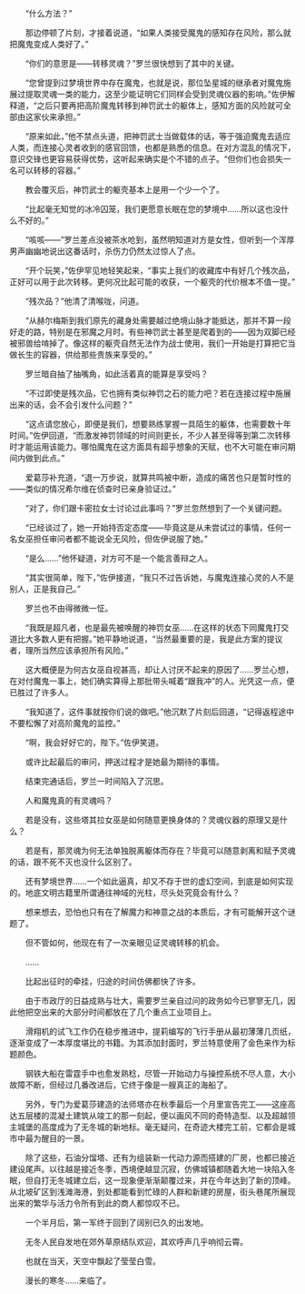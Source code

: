 　　“什么方法？”

　　那边停顿了片刻，才接着说道，“如果人类接受魔鬼的感知存在风险，那么就把魔鬼变成人类好了。”

　　“你们的意思是——转移灵魂？”罗兰很快想到了其中的关键。

　　“您曾提到过梦境世界中存在魔鬼，也就是说，那位坠星城的继承者对魔鬼施展过提取灵魂一类的能力，这至少能证明它们同样会受到灵魂仪器的影响。”佐伊解释道，“之后只要再把高阶魔鬼转移到神罚武士的躯体上，感知方面的风险就可全部由这家伙来承担。”

　　“原来如此，”他不禁点头道，把神罚武士当做载体的话，等于强迫魔鬼去适应人类，而连接心灵者收到的感官回馈，也都是熟悉的信息。在对方混乱的情况下，意识交锋也更容易获得优势，这听起来确实是个不错的点子。“但你们也会损失一名可以转移的容器。”

　　教会覆灭后，神罚武士的躯壳基本上是用一个少一个了。

　　“比起毫无知觉的冰冷囚笼，我们更愿意长眠在您的梦境中……所以这也没什么不好的。”

　　“咳咳——”罗兰差点没被茶水呛到，虽然明知道对方是女性，但听到一个浑厚男声幽幽地说出这番话时，杀伤力仍然太过惊人了点。

　　“开个玩笑，”佐伊罕见地轻笑起来，“事实上我们的收藏库中有好几个残次品，正好可以用于此次转移。更何况比起可能的收获，一个躯壳的代价根本不值一提。”

　　“残次品？”他清了清喉咙，问道。

　　“从赫尔梅斯到我们原先的藏身处需要越过绝境山脉才能抵达，那并不算一段好走的路，特别是在邪魔之月时。有些神罚武士甚至是爬着到的——因为双脚已经被邪兽给啃掉了。像这样的躯壳自然无法作为战士使用，我们一开始是打算把它当做长生的容器，供给那些贵族来享受的。”

　　罗兰暗自抽了抽嘴角，如此活着真的能算是享受吗？

　　“不过即使是残次品，它也拥有类似神罚之石的能力吧？若在连接过程中施展出来的话，会不会引发什么问题？”

　　“这点请您放心，即便是我们，想要熟练掌握一具陌生的躯体，也需要数十年时间。”佐伊回道，“而激发神罚领域的时间则更长，不少人甚至得等到第二次转移时才能运用该能力。哪怕魔鬼在这方面具有超乎想象的天赋，也不大可能在审问期间内做到此点。”

　　爱葛莎补充道，“退一万步说，就算共鸣被中断，造成的痛苦也只是暂时性的——类似的情况希尔维在侦查时已亲身验证过。”

　　“对了，你们跟卡密拉女士讨论过此事吗？”罗兰忽然想到了一个关键问题。

　　“已经谈过了，她一开始持否定态度——毕竟这是从未尝试过的事情，任何一名女巫担任审问者都不能说全无风险，但佐伊说服了她。”

　　“是么……”他怀疑道，对方可不是一个能言善辩之人。

　　“其实很简单，陛下，”佐伊接道，“我只不过告诉她，与魔鬼连接心灵的人不是别人，正是我自己。”

　　罗兰也不由得微微一怔。

　　“我既是超凡者，也是最先被唤醒的神罚女巫……在这样的状态下同魔鬼打交道比大多数人更有把握。”她平静地说道，“当然最重要的是，我是此方案的提议者，理所当然应该承担所有风险。”

　　这大概便是为何古女巫自视甚高，却让人讨厌不起来的原因了……罗兰心想，在对付魔鬼一事上，她们确实算得上那批带头喊着“跟我冲”的人。光凭这一点，便已胜过了许多人。

　　“我知道了，这件事就按你们说的做吧。”他沉默了片刻后回道，“记得返程途中不要松懈了对高阶魔鬼的监控。”

　　“啊，我会好好它的，陛下。”佐伊笑道。

　　或许比起最后的审问，押送过程才是她最为期待的事情。

　　结束完通话后，罗兰一时间陷入了沉思。

　　人和魔鬼真的有灵魂吗？

　　若是没有，这些塔其拉女巫是如何随意更换身体的？灵魂仪器的原理又是什么？

　　若是有，那灵魂为何无法单独脱离躯体而存在？毕竟可以随意剥离和赋予灵魂的话，跟不死不灭也没什么区别了。

　　还有梦境世界……一个如此逼真，却又不存于世的虚幻空间，到底是如何实现的。地底文明古籍里所谓通往神域的光柱，尽头处究竟会有什么？

　　想来想去，恐怕也只有在了解魔力和神意之战的本质后，才有可能解开这个谜题了。

　　但不管如何，他现在有了一次亲眼见证灵魂转移的机会。

　　……

　　比起出征时的牵挂，归途的时间仿佛都快了许多。

　　由于市政厅的日益成熟与壮大，需要罗兰亲自过问的政务如今已寥寥无几，因此他把空出来的大部分时间都放在了几个重点工业项目上。

　　滑翔机的试飞工作仍在稳步推进中，提莉编写的飞行手册从最初薄薄几页纸，逐渐变成了一本厚度堪比的书籍。为其添加封面时，罗兰特意使用了金色来作为标题颜色。

　　钢铁大船在雷霆手中也愈发熟稔，尽管一开始动力与操控系统不尽人意，大小故障不断，但经过几番改进后，它终于像是一艘真正的海船了。

　　另外，专门为爱葛莎建造的法师塔亦在秋季最后一个月里宣告完工——这座高达五层楼的混凝土建筑从竣工的那一刻起，便以画风不同的奇特造型、以及超越领主城堡的高度成为了无冬城的新地标。毫无疑问，在奇迹大楼完工前，它都会是城市中最为醒目的一景。

　　除了这些，石油分馏塔、还有为组装新一代动力源而搭建的厂房，也都已接近建设尾声。以往越是接近冬季，西境便越显沉寂，仿佛城镇都随着大地一块陷入冬眠，但自打无冬城建立后，这一现象便渐渐颠覆过来，并在今年达到了新的顶峰。从北坡矿区到浅滩海港，到处都能看到忙碌的人群和新建的房屋，街头巷尾所展现出来的繁华与活力令所有到此的商人都惊叹不已。

　　一个半月后，第一军终于回到了阔别已久的出发地。

　　无冬人民自发地在郊外草原结队欢迎，其欢呼声几乎响彻云霄。

　　也就在当天，天空中飘起了莹莹白雪。

　　漫长的寒冬……来临了。
